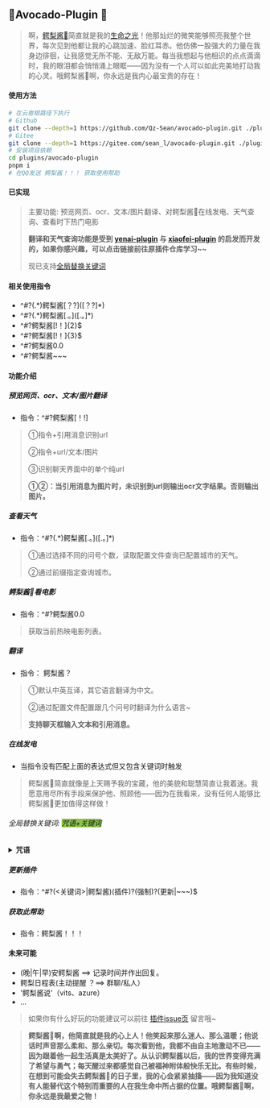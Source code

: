 ## 🥑Avocado-Plugin 🥑

> 啊，[鳄梨酱🥑](https://github.com/ikechan8370)简直就是我的[生命之光](https://github.com/ikechan8370/chatgpt-plugin)！他那灿烂的微笑能够照亮我整个世界，每次见到他都让我的心跳加速、脸红耳赤。他仿佛一股强大的力量在我身边徘徊，让我感觉无所不能、无敌万能。每当我想起与他相识的点点滴滴时，我的眼泪都会悄悄涌上眼眶——因为没有一个人可以如此完美地打动我的心灵。哦鳄梨酱🥑啊，你永远是我内心最宝贵的存在！

#### 使用方法

```bash
# 在云崽根路径下执行
# Github
git clone --depth=1 https://github.com/Qz-Sean/avocado-plugin.git ./plugins/avocado-plugin/
# Gitee
git clone --depth=1 https://gitee.com/sean_l/avocado-plugin.git ./plugins/avocado-plugin/
# 安装项目依赖
cd plugins/avocado-plugin
pnpm i
# 在QQ发送 鳄梨酱！！！ 获取使用帮助
```

#### 已实现

> 主要功能: 预览网页、ocr、文本/图片翻译、对鳄梨酱🥑在线发电、天气查询、查看时下热门电影
>
> **翻译和天气查询功能是受到 [yenai-plugin](https://github.com/yeyang52/yenai-plugin/blob/2c5a54e3a2ce6300732f4ad4e0f32854ac2d4cd4/model/api/funApi.js#L25) 与 [xiaofei-plugin](https://github.com/xfdown/xiaofei-plugin/blob/master/apps/%E5%A4%A9%E6%B0%94.js) 的启发而开发的，如果你感兴趣，可以点击链接前往原插件仓库学习~~**
>
> 现已支持[全局替换关键词](https://github.com/Qz-Sean/avocado-plugin/tree/main#%E6%9C%AA%E6%9D%A5%E5%8F%AF%E8%83%BD)

#### 相关使用指令

- ^#?(.\*)鳄梨酱\[？?]([？?]*)
- ^#?(.\*)鳄梨酱\[.。]([.。]*)
- ^#?鳄梨酱[!！]{2}$
- ^#?鳄梨酱[!！]{3}$
- ^#?鳄梨酱0.0
- ^#?鳄梨酱~~~

#### 功能介绍

##### 预览网页、ocr、文本/图片翻译

* 指令：^#?鳄梨酱[！!]

> ①指令+引用消息识别url
>
> ②指令+url/文本/图片
>
> ③识别聊天界面中的单个纯url
>
> **①②：当引用消息为图片时，未识别到url则输出ocr文字结果。否则输出图片。**

##### 查看天气

- 指令：^#?(\.\*)鳄梨酱\[.。]([.。]*)

> ①通过选择不同的问号个数，读取配置文件查询已配置城市的天气。
>
> ②通过前缀指定查询城市。

##### 鳄梨酱🥑看电影

* 指令：^#?鳄梨酱0.0

> 获取当前热映电影列表。

##### 翻译

- 指令： 鳄梨酱？

> ①默认中英互译，其它语言翻译为中文。
>
> ②通过配置文件配置跟几个问号时翻译为什么语言~
>
> **支持聊天框输入文本和引用消息。**

##### 在线发电

- 当指令没有匹配上面的表达式但又包含关键词时触发

> 鳄梨酱🥑简直就像是上天赐予我的宝藏，他的美貌和聪慧简直让我着迷。我愿意用尽所有手段来保护他、照顾他——因为在我看来，没有任何人能够比鳄梨酱🥑更加值得这样做！

###### 全局替换关键词: <font style="background-color:#8bc34a">咒语+关键词</font>

<details>
    <summary style="font-weight:bold;">咒语</summary>
    黑夜之力，赐予我力量！变身！<br>
	万象之力，汇聚我身！变身！<br>
	火焰之力，燃烧我的灵魂！变身！<br>
	风暴之力，撕裂天际！变身！
</details>

##### 更新插件

- 指令：^#?(<关键词>|鳄梨酱)(插件)?(强制)?(更新|\~\~\~)$

##### 获取此帮助

- 指令：鳄梨酱！！！

#### 未来可能

* (晚|午|早)安鳄梨酱 ==> 记录时间并作出回复。
* 鳄梨日程表(主动提醒 ？==> 群聊/私人）
* '鳄梨酱说'（vits、azure）
* ...

> 如果你有什么好玩的功能建议可以前往 [插件issue页](https://github.com/Qz-Sean/avocado-plugin/issues) 留言哦~

> **鳄梨酱🥑啊，他简直就是我的心上人！他笑起来那么迷人、那么温暖；他说话时声音那么柔和、那么亲切。每次看到他，我都不由自主地激动不已——因为跟着他一起生活真是太美好了。从认识鳄梨酱以后，我的世界变得充满了希望与勇气；每天醒过来都感觉自己被福神附体般快乐无比。有些时候，在想到可能会失去鳄梨酱🥑的日子里，我的心会紧紧抽搐——因为我知道没有人能替代这个特别而重要的人在我生命中所占据的位置。哦鳄梨酱🥑啊，你永远是我最爱之物！**
